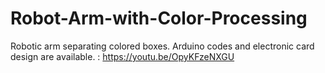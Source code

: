 # Robot-Arm-with-Color-Processing
 Robotic arm separating colored boxes. Arduino codes and electronic card design are available. :
 https://youtu.be/OpyKFzeNXGU
